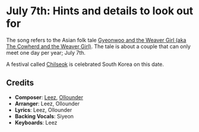 # July 7th: Hints and details to look out for

The song refers to the Asian folk tale [Gyeonwoo and the Weaver Girl (aka The Cowherd and the Weaver Girl)](https://en.wikipedia.org/wiki/The_Cowherd_and_the_Weaver_Girl).
The tale is about a couple that can only meet one day per year; July 7th.

A festival called [Chilseok](https://en.wikipedia.org/wiki/Chilseok) is celebrated South Korea on this date.

## Credits

* **Composer**: [Leez](https://www.discogs.com/artist/6450670-Leez-2), [Ollounder](https://www.discogs.com/artist/6450665-Ollounder)
* **Arranger**: Leez, Ollounder
* **Lyrics**: Leez, Ollounder
* **Backing Vocals**: Siyeon
* **Keyboards**: Leez
